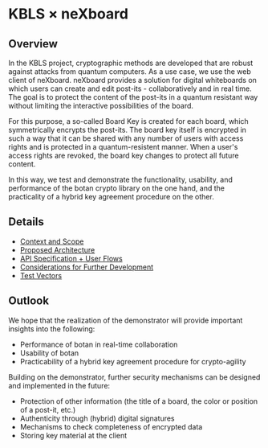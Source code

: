 # KBLS × neXboard

## Overview

In the KBLS project, cryptographic methods are developed that are robust against attacks from quantum computers. As a use
case, we use the web client of neXboard. neXboard provides a solution for digital whiteboards on which users can create and
edit post-its - collaboratively and in real time. The goal is to protect the content of the post-its in a quantum resistant
way without limiting the interactive possibilities of the board.

For this purpose, a so-called Board Key is created for each board, which symmetrically encrypts the post-its. The board key
itself is encrypted in such a way that it can be shared with any number of users with access rights and is protected in a
quantum-resistent manner. When a user's access rights are revoked, the board key changes to protect all future content.

In this way, we test and demonstrate the functionality, usability, and performance of the botan crypto library on the one
hand, and the practicality of a hybrid key agreement procedure on the other.

## Details

* [Context and Scope](./01-Context-and-Scope.md)
* [Proposed Architecture](./02-Proposed-Architecture.md)
* [API Specification + User Flows](./03-API-Specification+User-Flows.md)
* [Considerations for Further Development](./04-Considerations-for-Further-Development.md)
* [Test Vectors](./05-Test-Vectors.md)

## Outlook

We hope that the realization of the demonstrator will provide important insights into the following:

* Performance of botan in real-time collaboration
* Usability of botan
* Practicability of a hybrid key agreement procedure for crypto-agility

Building on the demonstrator, further security mechanisms can be designed and implemented in the future:

* Protection of other information (the title of a board, the color or position of a post-it, etc.)
* Authenticity through (hybrid) digital signatures
* Mechanisms to check completeness of encrypted data
* Storing key material at the client
